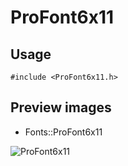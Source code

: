 ProFont6x11
==========

Usage
------

    #include <ProFont6x11.h>

Preview images
--------------
* Fonts::ProFont6x11 

![ProFont6x11](https://raw.githubusercontent.com/DisplayCore/ProFont6x11/master/Preview/ProFont6x11.png)

